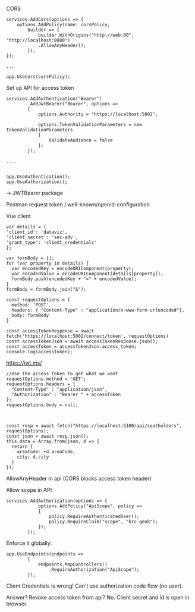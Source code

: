 CORS

    services.AddCors(options => {
        options.AddPolicy(name: corsPolicy,
            builder => {
                builder.WithOrigins("http://web:80", "http://localhost:8080")
                .AllowAnyHeader();
            });
    });

    ...
    
    app.UseCors(corsPolicy);

Set up API for access token

    services.AddAuthentication("Bearer")
            .AddJwtBearer("Bearer", options =>
            {
                options.Authority = "https://localhost:5002";

                options.TokenValidationParameters = new TokenValidationParameters
                {
                    ValidateAudience = false
                };
            });

    ....


    app.UseAuthentication();
    app.UseAuthorization();


-> JWTBearer package

Postman request token
/.well-known/openid-configuration

Vue client

    var details = {
    'client_id': 'dataviz',
    'client_secret': 'sec-adv',
    'grant_type': 'client_credentials'
    };

    var formBody = [];
    for (var property in details) {
      var encodedKey = encodeURIComponent(property);
      var encodedValue = encodeURIComponent(details[property]);
      formBody.push(encodedKey + "=" + encodedValue);
    }
    formBody = formBody.join("&");

    const requestOptions = {
      method: 'POST',
      headers: { "Content-Type" : "application/x-www-form-urlencoded"},
      body: formBody
    }

    const accessTokenResponse = await fetch('https://localhost:5002/connect/token', requestOptions)
    const accessTokenJson = await accessTokenResponse.json();
    const accessToken = accessTokenJson.access_token;
    console.log(accessToken);

https://jwt.ms/


    //Use the access token to get what we want
    requestOptions.method = 'GET';
    requestOptions.headers = {
      "Content-Type" : "application/json",
      "Authorization" : "Bearer " + accessToken
    };
    requestOptions.body = null;



    const resp = await fetch("https://localhost:5100/api/seatholders", requestOptions);
    const json = await resp.json();
    this.data = Array.from(json, d => {
      return {
        areaCode: +d.areaCode,
        city: d.city
      }
    });

AllowAnyHeader in api (CORS blocks access token header)

Allow scope in API

    services.AddAuthorization(options => {
                options.AddPolicy("ApiScope", policy =>
                {
                    policy.RequireAuthenticatedUser();
                    policy.RequireClaim("scope", "krc-genk");
                });
            });

Enforce it globally:

    app.UseEndpoints(endpoints =>
            {
                endpoints.MapControllers()
                    .RequireAuthorization("ApiScope");
            });


Client Credentials is wrong! Can't use authorization code flow (no user).

Answer? Revoke access token from api? No. Client secret and id is open in browser.


